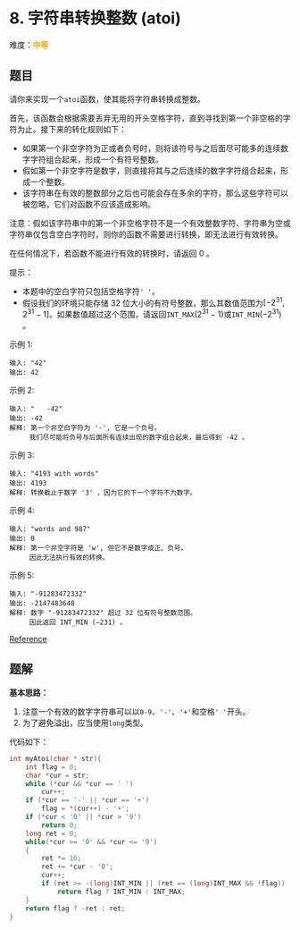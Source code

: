 # 8. 字符串转换整数 (atoi)

难度：<font color=orange>**中等**</font>

## 题目

请你来实现一个`atoi`函数，使其能将字符串转换成整数。

首先，该函数会根据需要丢弃无用的开头空格字符，直到寻找到第一个非空格的字符为止。接下来的转化规则如下：

* 如果第一个非空字符为正或者负号时，则将该符号与之后面尽可能多的连续数字字符组合起来，形成一个有符号整数。
* 假如第一个非空字符是数字，则直接将其与之后连续的数字字符组合起来，形成一个整数。
* 该字符串在有效的整数部分之后也可能会存在多余的字符，那么这些字符可以被忽略，它们对函数不应该造成影响。

注意：假如该字符串中的第一个非空格字符不是一个有效整数字符、字符串为空或字符串仅包含空白字符时，则你的函数不需要进行转换，即无法进行有效转换。

在任何情况下，若函数不能进行有效的转换时，请返回 0 。

提示：

* 本题中的空白字符只包括空格字符`' '`。
* 假设我们的环境只能存储 32 位大小的有符号整数，那么其数值范围为$[−2^{31},  2^{31} − 1]$。如果数值超过这个范围，请返回`INT_MAX`($2^{31} − 1$)或`INT_MIN`($−2^{31}$) 。
 

示例 1:

```
输入: "42"
输出: 42
```

示例 2:

```
输入: "   -42"
输出: -42
解释: 第一个非空白字符为 '-', 它是一个负号。
     我们尽可能将负号与后面所有连续出现的数字组合起来，最后得到 -42 。
```

示例 3:

```
输入: "4193 with words"
输出: 4193
解释: 转换截止于数字 '3' ，因为它的下一个字符不为数字。
```

示例 4:

```
输入: "words and 987"
输出: 0
解释: 第一个非空字符是 'w', 但它不是数字或正、负号。
     因此无法执行有效的转换。
```

示例 5:

```
输入: "-91283472332"
输出: -2147483648
解释: 数字 "-91283472332" 超过 32 位有符号整数范围。 
     因此返回 INT_MIN (−231) 。
```

[Reference](https://leetcode-cn.com/problems/string-to-integer-atoi)

## 题解

**基本思路：** 

1. 注意一个有效的数字字符串可以以`0-9`、`'-'`、`'+'`和空格`' '`开头。
2. 为了避免溢出，应当使用`long`类型。

代码如下：

```c
int myAtoi(char * str){
    int flag = 0;
    char *cur = str;
    while (*cur && *cur == ' ')
        cur++;
    if (*cur == '-' || *cur == '+')
        flag = *(cur++) - '+';
    if (*cur < '0' || *cur > '9')
        return 0;
    long ret = 0;
    while(*cur >= '0' && *cur <= '9')
    {
        ret *= 10;
        ret += *cur - '0';
        cur++;
        if (ret >= -(long)INT_MIN || (ret == (long)INT_MAX && !flag))
            return flag ? INT_MIN : INT_MAX;
    }
    return flag ? -ret : ret;
}

```
